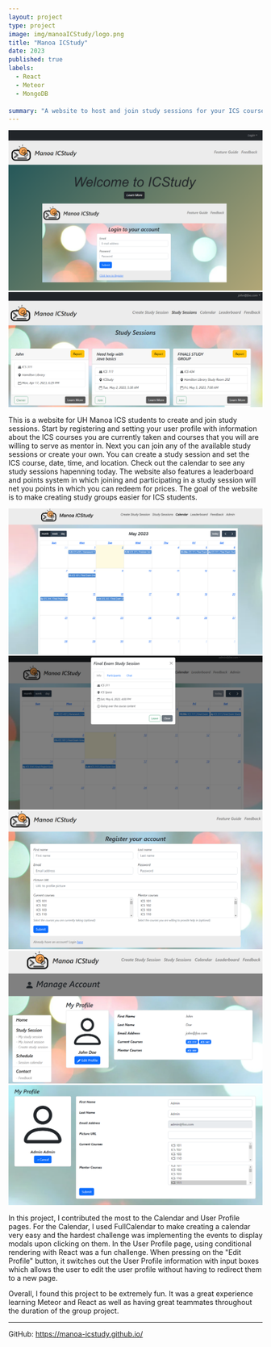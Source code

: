 ```yaml
---
layout: project
type: project
image: img/manoaICStudy/logo.png
title: "Manoa ICStudy"
date: 2023
published: true
labels:
  - React
  - Meteor
  - MongoDB

summary: "A website to host and join study sessions for your ICS courses."
---
```

<div class="row">
  <div class="col">
    <img class="img-fluid" src="../img/manoaICStudy/LandingPage.png">
    <img class="img-fluid" src="../img/manoaICStudy/StudySessions.png">
  </div>
</div>

This is a website for UH Manoa ICS students to create and join study sessions. Start by registering and setting your user profile with information about the ICS courses you are currently taken and courses that you will are willing to serve as mentor in. Next you can join any of the available study sessions or create your own. You can create a study session and set the ICS course, date, time, and location. Check out the calendar to see any study sessions hapenning today. The website also features a leaderboard and points system in which joining and participating in a study session will net you points in which you can redeem for prices. The goal of the website is to make creating study groups easier for ICS students.

<div class="row">
  <div class="col">
    <img class="img-fluid" src="../img/manoaICStudy/Calendar.png">
    <img class="img-fluid" src="../img/manoaICStudy/CalendarModal.png">
  </div>
</div>
<div class="row">
  <div class="col">
    <img class="img-fluid" src="../img/manoaICStudy/SignUp.png">
    <img class="img-fluid" src="../img/manoaICStudy/UserProfile.png">
    <img class="img-fluid" src="../img/manoaICStudy/EditUserProfile.png">
  </div>
</div>

In this project, I contributed the most to the Calendar and User Profile pages. For the Calendar, I used FullCalendar to make creating a calendar very easy and the hardest challenge was implementing the events to display modals upon clicking on them. In the User Profile page, using conditional rendering with React was a fun challenge. When pressing on the "Edit Profile" button, it switches out the User Profile information with input boxes which allows the user to edit the user profile without having to redirect them to a new page. 

Overall, I found this project to be extremely fun. It was a great experience learning Meteor and React as well as having great teammates throughout the duration of the group project. 

<hr>

GitHub: <a href="https://manoa-icstudy.github.io/">https://manoa-icstudy.github.io/</a><br>

